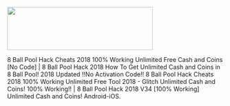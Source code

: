 <p><a href="https://t.co/LhlLGlORiL#8ballpoolhack" target="_blank"><img style="vertical-align: middle;" src="https://i.imgur.com/jtABW5Q.png" alt="" width="338" height="100" /></a></p>
8 Ball Pool Hack Cheats 2018 100% Working Unlimited Free  Cash and Coins [No Code] | 8 Ball Pool Hack 2018 How To Get Unlimited  Cash and Coins in 8 Ball Pool! 2018 Updated !!No Activation Code!! 8 Ball Pool Hack Cheats 2018 100% Working Unlimited Free Tool 2018 - Glitch Unlimited  Cash and Coins! 100% Working!! | 8 Ball Pool Hack 2018 V34 [100% Working] Unlimited  Cash and Coins! Android-iOS.